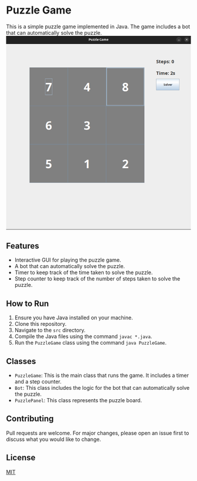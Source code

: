 # Puzzle Game

This is a simple puzzle game implemented in Java. The game includes a bot that can automatically solve the puzzle.
![img_1.png](<assets/img.png>)

## Features

- Interactive GUI for playing the puzzle game.
- A bot that can automatically solve the puzzle.
- Timer to keep track of the time taken to solve the puzzle.
- Step counter to keep track of the number of steps taken to solve the puzzle.

## How to Run

1. Ensure you have Java installed on your machine.
2. Clone this repository.
3. Navigate to the `src` directory.
4. Compile the Java files using the command `javac *.java`.
5. Run the `PuzzleGame` class using the command `java PuzzleGame`.

## Classes

- `PuzzleGame`: This is the main class that runs the game. It includes a timer and a step counter.
- `Bot`: This class includes the logic for the bot that can automatically solve the puzzle.
- `PuzzlePanel`: This class represents the puzzle board.

## Contributing

Pull requests are welcome. For major changes, please open an issue first to discuss what you would like to change.

## License

[MIT](https://choosealicense.com/licenses/mit/)